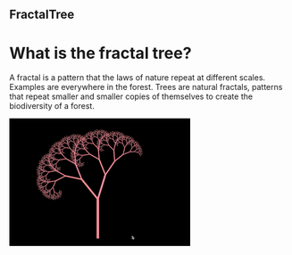 ## FractalTree
 
# What is the fractal tree?
A fractal is a pattern that the laws of nature repeat at different scales. Examples are everywhere in the forest. Trees are natural fractals, patterns that repeat smaller and smaller copies of themselves to create the biodiversity of a forest.

![](/demo_AdobeCreativeCloudExpress.gif)